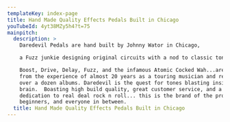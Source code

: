 ```yaml
---
templateKey: index-page
title: Hand Made Quality Effects Pedals Built in Chicago
youTubeId: 4yt38MZy5h4?t=75
mainpitch:
  description: >
    Daredevil Pedals are hand built by Johnny Wator in Chicago,

    a Fuzz junkie designing original circuits with a nod to classic tones. 

    Boost, Drive, Delay, Fuzz, and the infamous Atomic Cocked Wah...are all born
    from the experience of almost 20 years as a touring musician and recording
    over a dozen albums. Daredevil is the quest for tones blasting inside his
    brain.  Boasting high build quality, great customer service, and a
    dedication to real deal rock n roll... this is the brand of the pros,
    beginners, and everyone in between.
  title: Hand Made Quality Effects Pedals Built in Chicago
---
```


